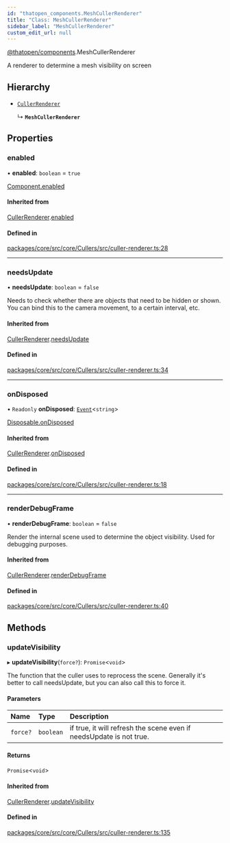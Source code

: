 ```yaml
---
id: "thatopen_components.MeshCullerRenderer"
title: "Class: MeshCullerRenderer"
sidebar_label: "MeshCullerRenderer"
custom_edit_url: null
---
```


[@thatopen/components](../modules/thatopen_components.md).MeshCullerRenderer

A renderer to determine a mesh visibility on screen

## Hierarchy

- [`CullerRenderer`](thatopen_components.CullerRenderer.md)

  ↳ **`MeshCullerRenderer`**

## Properties

### enabled

• **enabled**: `boolean` = `true`

[Component.enabled](thatopen_components.Component.md#enabled)

#### Inherited from

[CullerRenderer](thatopen_components.CullerRenderer.md).[enabled](thatopen_components.CullerRenderer.md#enabled)

#### Defined in

[packages/core/src/core/Cullers/src/culler-renderer.ts:28](https://github.com/ThatOpen/engine_components/blob/630a314/packages/core/src/core/Cullers/src/culler-renderer.ts#L28)

___

### needsUpdate

• **needsUpdate**: `boolean` = `false`

Needs to check whether there are objects that need to be hidden or shown.
You can bind this to the camera movement, to a certain interval, etc.

#### Inherited from

[CullerRenderer](thatopen_components.CullerRenderer.md).[needsUpdate](thatopen_components.CullerRenderer.md#needsupdate)

#### Defined in

[packages/core/src/core/Cullers/src/culler-renderer.ts:34](https://github.com/ThatOpen/engine_components/blob/630a314/packages/core/src/core/Cullers/src/culler-renderer.ts#L34)

___

### onDisposed

• `Readonly` **onDisposed**: [`Event`](thatopen_components.Event.md)<`string`\>

[Disposable.onDisposed](../interfaces/thatopen_components.Disposable.md#ondisposed)

#### Inherited from

[CullerRenderer](thatopen_components.CullerRenderer.md).[onDisposed](thatopen_components.CullerRenderer.md#ondisposed)

#### Defined in

[packages/core/src/core/Cullers/src/culler-renderer.ts:18](https://github.com/ThatOpen/engine_components/blob/630a314/packages/core/src/core/Cullers/src/culler-renderer.ts#L18)

___

### renderDebugFrame

• **renderDebugFrame**: `boolean` = `false`

Render the internal scene used to determine the object visibility. Used
for debugging purposes.

#### Inherited from

[CullerRenderer](thatopen_components.CullerRenderer.md).[renderDebugFrame](thatopen_components.CullerRenderer.md#renderdebugframe)

#### Defined in

[packages/core/src/core/Cullers/src/culler-renderer.ts:40](https://github.com/ThatOpen/engine_components/blob/630a314/packages/core/src/core/Cullers/src/culler-renderer.ts#L40)

## Methods

### updateVisibility

▸ **updateVisibility**(`force?`): `Promise`<`void`\>

The function that the culler uses to reprocess the scene. Generally it's
better to call needsUpdate, but you can also call this to force it.

#### Parameters

| Name | Type | Description |
| :------ | :------ | :------ |
| `force?` | `boolean` | if true, it will refresh the scene even if needsUpdate is not true. |

#### Returns

`Promise`<`void`\>

#### Inherited from

[CullerRenderer](thatopen_components.CullerRenderer.md).[updateVisibility](thatopen_components.CullerRenderer.md#updatevisibility)

#### Defined in

[packages/core/src/core/Cullers/src/culler-renderer.ts:135](https://github.com/ThatOpen/engine_components/blob/630a314/packages/core/src/core/Cullers/src/culler-renderer.ts#L135)
